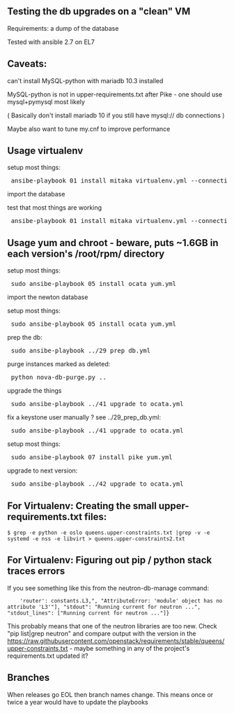 Testing the db upgrades on a "clean" VM
---------------------------------------

Requirements: a dump of the database

Tested with ansible 2.7 on EL7

Caveats: 
----
can't install MySQL-python with mariadb 10.3 installed

MySQL-python is not in upper-requirements.txt after Pike - one should use mysql+pymysql most likely

( Basically don't install mariadb 10 if you still have mysql:// db connections )

Maybe also want to tune my.cnf to improve performance

Usage virtualenv
-----

setup most things:
<pre> ansibe-playbook 01_install_mitaka_virtualenv.yml --connection=local </pre>

import the database

test that most things are working
<pre> ansibe-playbook 01_install_mitaka_virtualenv.yml --connection=local </pre>

Usage yum and chroot - beware, puts ~1.6GB in each version's /root/rpm/ directory
-----

setup most things:
<pre> sudo ansibe-playbook 05_install_ocata_yum.yml </pre>

import the newton database

setup most things:
<pre> sudo ansibe-playbook 05_install_ocata_yum.yml </pre>

prep the db:
<pre> sudo ansibe-playbook ../29_prep_db.yml </pre>

purge instances marked as deleted:
<pre> python nova-db-purge.py .. </pre>

upgrade the things
<pre> sudo ansibe-playbook ../41_upgrade_to_ocata.yml </pre>

fix a keystone user manually ? see ../29_prep_db.yml:
<pre> sudo ansibe-playbook ../41_upgrade_to_ocata.yml </pre>

setup most things:
<pre> sudo ansibe-playbook 07_install_pike_yum.yml </pre>
upgrade to next version:
<pre> sudo ansibe-playbook ../42_upgrade_to_ocata.yml </pre>

For Virtualenv: Creating the small upper-requirements.txt files:
--------

```
$ grep -e python -e oslo queens.upper-constraints.txt |grep -v -e systemd -e nss -e libvirt > queens.upper-constraints2.txt 

```

For Virtualenv: Figuring out pip / python stack traces errors
-----------

If you see something like this from the neutron-db-manage command:

```
    'router': constants.L3,", "AttributeError: 'module' object has no attribute 'L3'"], "stdout": "Running current for neutron ...", "stdout_lines": ["Running current for neutron ..."]}
```

This probably means that one of the neutron libraries are too new. Check "pip list|grep neutron" and compare output with the version in the https://raw.githubusercontent.com/openstack/requirements/stable/queens/upper-constraints.txt - maybe something in any of the project's requirements.txt updated it?


Branches
---------

When releases go EOL then branch names change. This means once or twice a year would have to update the playbooks
